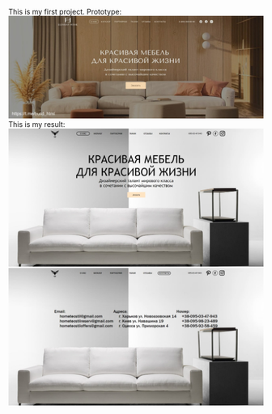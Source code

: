 This is my first project.
Prototype:
![image](https://github.com/Koringen/first-repository/blob/master/Maket.jpg)
This is my result:
![image](https://github.com/Koringen/first-repository/blob/master/result1.jpg)
![image](https://github.com/Koringen/first-repository/blob/master/result2.jpg)
